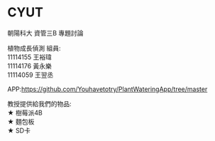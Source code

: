 # CYUT
朝陽科大 資管三B 專題討論

植物成長偵測
組員:  
11114155 王裕瑋  
11114176 黃永樂  
11114059 王翌丞  

APP:https://github.com/Youhavetotry/PlantWateringApp/tree/master

教授提供給我們的物品:  
★ 樹莓派4B  
★ 麵包板  
★ SD卡  
